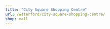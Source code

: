 ```yaml
---
title: "City Square Shopping Centre"
url: /waterford/city-square-shopping-centre/
shop: mall
---
```

